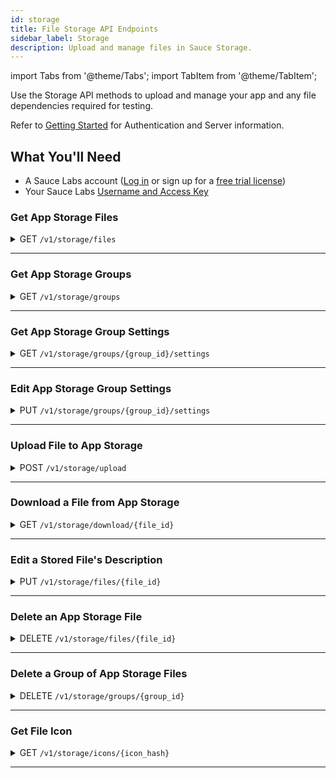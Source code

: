 ```yaml
---
id: storage
title: File Storage API Endpoints
sidebar_label: Storage
description: Upload and manage files in Sauce Storage.
---
```


import Tabs from '@theme/Tabs';
import TabItem from '@theme/TabItem';

Use the Storage API methods to upload and manage your app and any file dependencies required for testing.

Refer to [Getting Started](/dev/api) for Authentication and Server information.

## What You'll Need

- A Sauce Labs account ([Log in](https://accounts.saucelabs.com/am/XUI/#login/) or sign up for a [free trial license](https://saucelabs.com/sign-up))
- Your Sauce Labs [Username and Access Key](https://app.saucelabs.com/user-settings)

### Get App Storage Files

<details><summary><span className="api get">GET</span> <code>/v1/storage/files</code></summary>
<p/>

Returns the set of files that have been uploaded to Sauce Storage by the requestor.

#### Parameters

<table id="table-api">
  <tbody>
    <tr>
     <td><code>q</code></td>
     <td><p><small>| QUERY | OPTIONAL | STRING |</small></p><p>Any search term (such as app name, file name, description, build number or version) by which you want to filter results.</p></td>
    </tr>
  </tbody>
  <tbody>
    <tr>
     <td><code>name</code></td>
     <td><p><small>| QUERY | OPTIONAL | STRING |</small></p><p>The file name (case-insensitive) by which you want to search files.</p></td>
    </tr>
  </tbody>
  <tbody>
    <tr>
     <td><code>kind</code></td>
     <td><p><small>| QUERY | OPTIONAL | ARRAY of STRINGS |</small></p><p>The app type associated with the file, such as <code>android</code> or <code>ios</code>.</p></td>
    </tr>
  </tbody>
  <tbody>
    <tr>
     <td><code>file_id</code></td>
     <td><p><small>| QUERY | OPTIONAL | ARRAY of STRINGS |</small></p><p>One or more specific IDs of the files to return.</p></td>
    </tr>
  </tbody>
  <tbody>
    <tr>
     <td><code>sha256</code></td>
     <td><p><small>| QUERY | OPTIONAL | STRING |</small></p><p>SHA-256 hexadecimal (64 chars) hash of the file to look for.</p></td>
    </tr>
  </tbody>
  <tbody>
    <tr>
     <td><code>icon_repr</code></td>
     <td><p><small>| QUERY | OPTIONAL | STRING |</small></p><p>Available values are: <ul><li><code>base64</code></li><li><code>hash</code></li></ul>. The default value is <code>base64</code>. If set to <code>hash</code>, then only the <code>icon_hash</code> field will be populated in the file metadata, while the <code>icon</code> field will always be <code>null</code>. This helps to reduce the overall size of the JSON response significantly.</p></td>
    </tr>
  </tbody>
  <tbody>
    <tr>
     <td><code>team_id</code></td>
     <td><p><small>| QUERY | OPTIONAL | ARRAY of STRINGS |</small></p><p>One or more IDs of teams with which the files are shared.</p></td>
    </tr>
  </tbody>
  <tbody>
    <tr>
     <td><code>org_id</code></td>
     <td><p><small>| QUERY | OPTIONAL | ARRAY of STRINGS |</small></p><p>One or more IDs of organizations with which the files are shared.</p></td>
    </tr>
  </tbody>
  <tbody>
    <tr>
     <td><code>page</code></td>
     <td><p><small>| QUERY | OPTIONAL | INTEGER |</small></p><p>Return results beginning with a specific page. Default is <code>1</code>.</p></td>
    </tr>
  </tbody>
  <tbody>
    <tr>
     <td><code>per_page</code></td>
     <td><p><small>| QUERY | OPTIONAL | STRING |</small></p><p>The number of results (max. 100) to be shown per page.</p></td>
    </tr>
  </tbody>
</table>

<Tabs
groupId="dc-url"
defaultValue="us"
values={[
{label: 'United States', value: 'us'},
{label: 'Europe', value: 'eu'},
]}>

<TabItem value="us">

```jsx title="Sample Request"
curl -u "$SAUCE_USERNAME:$SAUCE_ACCESS_KEY" --location \
--request GET 'https://api.us-west-1.saucelabs.com/v1/storage/files' | json_pp
```

</TabItem>
<TabItem value="eu">

```jsx title="Sample Request"
curl -u "$SAUCE_USERNAME:$SAUCE_ACCESS_KEY" --location \
--request GET 'https://api.eu-central-1.saucelabs.com/v1/storage/files' | json_pp
```

</TabItem>
</Tabs>

#### Responses

<table id="table-api">
<tbody>
  <tr>
    <td><code>200</code></td>
    <td colSpan='2'>Success.</td>
  </tr>
</tbody>
</table>

```jsx title="Sample Response"
{
    "items": [
        {
            "id": "eac15989-311a-4dde-9e77-b695323de369",
            "owner": {
                "id": "13ef3c9f777549aba58c29d9af4dfcbf",
                "org_id": "d35a179b33394553ba0e35e0f22aabb3"
            },
            "name": "iOS-Simulator-MyRNDemoApp.1.3.0-162.zip",
            "upload_timestamp": 1652180523,
            "etag": "CLTu7Ynk1PcCEAE=",
            "kind": "ios",
            "group_id": 396353,
            "size": 6743553,
            "description": null,
            "metadata": {
                "identifier": "com.saucelabs.mydemoapp.rn",
                "name": "My Demo App",
                "version": "162",
                "is_test_runner": false,
                "icon": "...",
                "icon_hash": "...",
                "short_version": "1.3.0",
                "is_simulator": true,
                "min_os": "12.0",
                "target_os": "15.4",
                "test_runner_plugin_path": null,
                "device_family": [
                    "phone"
                ]
            },
            "access": {
                "team_ids": [
                    "a4cd325b896c4b2db5dc7c853fed31c4"
                ],
                "org_ids": []
            },
            "sha256": "a3925c6ece9e85695b3fba001560f8f59e4162cb511058c058bcbc2271429a6e"
        },
        {
            "id": "591d8591-f9eb-42b7-903c-bf1ae189a358",
            "owner": {
                "id": "13ef3c9f777549aba58c29d9af4dfcbf",
                "org_id": "d35a179b33394553ba0e35e0f22aabb3"
            },
            "name": "iOS-Simulator-MyRNDemoApp.1.3.0-162.zip",
            "upload_timestamp": 1652180522,
            "etag": "CLXq+ojk1PcCEAE=",
            "kind": "ios",
            "group_id": 396353,
            "size": 6743553,
            "description": null,
            "metadata": {
                "identifier": "com.saucelabs.mydemoapp.rn",
                "name": "My Demo App",
                "version": "162",
                "is_test_runner": false,
                "icon": "...",
                "icon_hash": "...",
                "short_version": "1.3.0",
                "is_simulator": true,
                "min_os": "12.0",
                "target_os": "15.4",
                "test_runner_plugin_path": null,
                "device_family": [
                    "phone"
                ]
            },
            "access": {
                "team_ids": [
                    "a4cd325b896c4b2db5dc7c853fed31c4"
                ],
                "org_ids": []
            },
            "sha256": "a3925c6ece9e85695b3fba001560f8f59e4162cb511058c058bcbc2271429a6e"
        },
        {
            "id": "61c5d1f1-7baa-4e1f-84fd-371da916cd26",
            "owner": {
                "id": "13ef3c9f777549aba58c29d9af4dfcbf",
                "org_id": "d35a179b33394553ba0e35e0f22aabb3"
            },
            "name": "iOS-Simulator-MyRNDemoApp.1.3.0-162.zip",
            "upload_timestamp": 1652180517,
            "etag": "CJ7jyYbk1PcCEAE=",
            "kind": "ios",
            "group_id": 396353,
            "size": 6743553,
            "description": null,
            "metadata": {
                "identifier": "com.saucelabs.mydemoapp.rn",
                "name": "My Demo App",
                "version": "162",
                "is_test_runner": false,
                "icon": "...",
                "icon_hash": "...",
                "short_version": "1.3.0",
                "is_simulator": true,
                "min_os": "12.0",
                "target_os": "15.4",
                "test_runner_plugin_path": null,
                "device_family": [
                    "phone"
                ]
            },
            "access": {
                "team_ids": [
                    "a4cd325b896c4b2db5dc7c853fed31c4"
                ],
                "org_ids": []
            },
            "sha256": "a3925c6ece9e85695b3fba001560f8f59e4162cb511058c058bcbc2271429a6e"
        }
    ],
    "links": {
        "prev": null,
        "next": null,
        "self": "?q=162&page=1&per_page=25"
    },
    "page": 1,
    "per_page": 25,
    "total_items": 3
}
```

</details>

---

### Get App Storage Groups

<details><summary><span className="api get">GET</span> <code>/v1/storage/groups</code></summary>
<p/>

Returns an array of groups (apps containing multiple files) currently in storage for the authenticated requestor.

#### Parameters

<table id="table-api">
  <tbody>
    <tr>
     <td><code>q</code></td>
     <td><p><small>| QUERY | OPTIONAL | STRING |</small></p><p>Any search term (such as build  number or file name) by which you want to filter results.</p></td>
    </tr>
  </tbody>
  <tbody>
    <tr>
     <td><code>kind</code></td>
     <td><p><small>| QUERY | OPTIONAL | STRING |</small></p><p>The app type associated with the group, such as <code>android</code> or <code>ios</code>.</p></td>
    </tr>
  </tbody>
  <tbody>
    <tr>
     <td><code>group_id</code></td>
     <td><p><small>| QUERY | OPTIONAL | ARRAY of STRINGS |</small></p><p>One or more specific IDs of the groups to return.</p></td>
    </tr>
  </tbody>
  <tbody>
    <tr>
     <td><code>icon_repr</code></td>
     <td><p><small>| QUERY | OPTIONAL | STRING |</small></p><p>Available values are: <ul><li><code>base64</code></li><li><code>hash</code></li>. The default value is <code>base64</code>. If set to <code>hash</code>, then only the <code>icon_hash</code> field will be populated in the file metadata, while the <code>icon</code> field will always be <code>null</code>. This helps to reduce the overall size of the JSON response significantly.</p></td>
    </tr>
  </tbody>
  <tbody>
    <tr>
     <td><code>page</code></td>
     <td><p><small>| QUERY | OPTIONAL | INTEGER |</small></p><p>Return results beginning with a specific page. Default is <code>1</code>.</p></td>
    </tr>
  </tbody>
  <tbody>
    <tr>
     <td><code>per_page</code></td>
     <td><p><small>| QUERY | OPTIONAL | STRING |</small></p><p>The number of results (max. 100) to be shown per page.</p></td>
    </tr>
  </tbody>
</table>

<Tabs
groupId="dc-url"
defaultValue="us"
values={[
{label: 'United States', value: 'us'},
{label: 'Europe', value: 'eu'},
]}>

<TabItem value="us">

```jsx title="Sample Request"
curl -u "$SAUCE_USERNAME:$SAUCE_ACCESS_KEY" --location \
--request GET 'https://api.us-west-1.saucelabs.com/v1/storage/groups' | json_pp
```

</TabItem>
<TabItem value="eu">

```jsx title="Sample Request"
curl -u "$SAUCE_USERNAME:$SAUCE_ACCESS_KEY" --location \
--request GET 'https://api.eu-central-1.saucelabs.com/v1/storage/groups' | json_pp
```

</TabItem>
</Tabs>

#### Responses

<table id="table-api">
<tbody>
  <tr>
    <td><code>200</code></td>
    <td colSpan='2'>Success.</td>
  </tr>
</tbody>
<tbody>
  <tr>
    <td><code>404</code></td>
    <td colSpan='2'>Not found.</td>
  </tr>
</tbody>
</table>

```jsx title="Sample Response"
{
    "items": [
        {
            "id": 64612,
            "name": "com.saucelabs.SwagLabsMobileApp",
            "recent": {
                "id": "43732d5b-5275-4a79-a936-197e4b9cd2d4",
                "owner": {
                    "id": "e5be7513ba224f6f9463c209cb4c5d83",
                    "org_id": "bed0a8a559404117b3d10d3bfff4c8ab"
                },
                "name": "iOS.RealDevice.SauceLabs.Mobile.Sample.app.2.7.1.ipa",
                "upload_timestamp": 1618522437,
                "etag": "184d1c399251e8849edcb0adfc079571",
                "kind": "ios",
                "group_id": 64612,
                "description": null,
                "metadata": {
                    "identifier": "com.saucelabs.SwagLabsMobileApp",
                    "name": "SwagLabsMobileApp",
                    "version": "12",
                    "is_test_runner": false,
                    "icon": "...",
                    "icon_hash": "...",
                    "short_version": "2.7.1",
                    "is_simulator": false,
                    "min_os": "10.0",
                    "target_os": "14.2",
                    "test_runner_plugin_path": null
                }
            },
            "access": {
                "team_ids": [
                    "80d69d16ebdb4c018cc9d81ea911761a"
                ],
                "org_ids": []
            },
            "count": 1,
            "access": {...},
            "settings": {
                "proxy": {
                    "host": "",
                    "port": 0
                },
                "proxy_enabled": false,
                "lang": "en_GB",
                "orientation": null,
                "resigning_enabled": true,
                "resigning": {
                    "image_injection": true,
                    "group_directory": false,
                    "biometrics": true,
                    "sys_alerts_delay": false
                }
            }
        }
    ],
    "links": {...},
    "page": 1,
    "per_page": 25,
    "total_items": 1
}
```

</details>

---

### Get App Storage Group Settings

<details><summary><span className="api get">GET</span> <code>/v1/storage/groups/&#123;group_id&#125;/settings</code></summary>
<p/>

Returns the settings of an app group with the given ID.

#### Parameters

<table id="table-api">
  <tbody>
    <tr>
     <td><code>group_id</code></td>
     <td><p><small>| PATH | REQUIRED | INTEGER |</small></p><p>The unique identifier of the app group. You can look up group IDs using the <a href="#get-app-storage-groups">Get App Storage Groups</a> endpoint.</p></td>
    </tr>
  </tbody>

</table>

<Tabs
groupId="dc-url"
defaultValue="us"
values={[
{label: 'United States', value: 'us'},
{label: 'Europe', value: 'eu'},
]}>

<TabItem value="us">

```jsx title="Sample Request"
curl -u "$SAUCE_USERNAME:$SAUCE_ACCESS_KEY" \
--request GET 'https://api.us-west-1.saucelabs.com/v1/storage/groups/2175303/settings' | json_pp
```

</TabItem>
<TabItem value="eu">

```jsx title="Sample Request"
curl -u "$SAUCE_USERNAME:$SAUCE_ACCESS_KEY" \
--request GET 'https://api.eu-central-1.saucelabs.com/v1/storage/groups/2175303/settings' | json_pp
```

</TabItem>
</Tabs>

#### Responses

<table id="table-api">
<tbody>
  <tr>
    <td><code>200</code></td>
    <td colSpan='2'>Success.</td>
  </tr>
</tbody>
<tbody>
  <tr>
    <td><code>404</code></td>
    <td colSpan='2'>Not found.</td>
  </tr>
</tbody>
</table>

```jsx title="Sample Response"
{
    "settings": {
        "proxy": {
            "host": "",
            "port": 0
        },
        "audio_capture": false,
        "proxy_enabled": false,
        "lang": "en_GB",
        "orientation": null,
        "resigning_enabled": true,
        "resigning": {
            "image_injection": true,
            "group_directory": false,
            "biometrics": false,
            "sys_alerts_delay": false,
            "network_capture": false
        }
    },
    "kind": "ios",
    "identifier": "com.saucelabs.mydemoapp.ios"
}
```

</details>

---

### Edit App Storage Group Settings

<details><summary><span className="api put">PUT</span> <code>/v1/storage/groups/&#123;group_id&#125;/settings</code></summary>
<p/>

Adds or updates the settings of an app group with the given ID.

#### Parameters

<table id="table-api">
  <tbody>
    <tr>
     <td><code>group_id</code></td>
     <td><p><small>| PATH | REQUIRED | INTEGER |</small></p><p>The unique identifier of the app group. You can look up group IDs using the <a href="#get-app-storage-groups">Get App Storage Groups</a> endpoint.</p></td>
    </tr>
  </tbody>
  <tbody>
    <tr>
     <td><code>json body</code></td>
     <td><p><small>| BODY | REQUIRED | STRING |</small></p><p>The app group's settings. See the sample response below for the available settings.</p></td>
    </tr>
  </tbody>
</table>

<Tabs
groupId="dc-url"
defaultValue="us"
values={[
{label: 'United States', value: 'us'},
{label: 'Europe', value: 'eu'},
]}>

<TabItem value="us">

```jsx title="Sample Request"
curl -u "$SAUCE_USERNAME:$SAUCE_ACCESS_KEY" \
--request PUT 'https://api.us-west-1.saucelabs.com/v1/storage/groups/2175303/settings' \
--header 'Content-Type: application/json' \
--data-raw '{"settings":{"resigning":{"image_injection":false}}}'\
```

</TabItem>
<TabItem value="eu">

```jsx title="Sample Request"
curl -u "$SAUCE_USERNAME:$SAUCE_ACCESS_KEY" \
--request PUT 'https://api.eu-central-1.saucelabs.com/v1/storage/groups/2175303/settings' \
--header 'Content-Type: application/json' \
--data-raw '{"settings":{"resigning":{"image_injection":false}}}'\
```

</TabItem>
</Tabs>

#### Responses

<table id="table-api">
<tbody>
  <tr>
    <td><code>201</code></td>
    <td colSpan='2'>Created.</td>
  </tr>
</tbody>
<tbody>
  <tr>
    <td><code>400</code></td>
    <td colSpan='2'>The provided group identifier is not a valid one or the provided settings object is invalid.</td>
  </tr>
</tbody>
<tbody>
  <tr>
    <td><code>401</code></td>
    <td colSpan='2'>Authorization failed.</td>
  </tr>
</tbody>
<tbody>
  <tr>
    <td><code>403</code></td>
    <td colSpan='2'>The current user does not have enough permissions to change the group.</td>
  </tr>
</tbody>
<tbody>
  <tr>
    <td><code>404</code></td>
    <td colSpan='2'>The group does not exist or is not accessible.</td>
  </tr>
</tbody>
<tbody>
  <tr>
    <td><code>406</code></td>
    <td colSpan='2'>The settings cannot be set for the given group type.</td>
  </tr>
</tbody>
</table>

```jsx title="Sample Response"
{
    "settings": {
        "proxy": {
            "host": "",
            "port": 0
        },
        "audio_capture": false,
        "proxy_enabled": false,
        "lang": "en_GB",
        "orientation": null,
        "resigning_enabled": true,
        "resigning": {
            "image_injection": true,
            "group_directory": false,
            "biometrics": false,
            "sys_alerts_delay": false,
            "network_capture": false
        }
    },
    "kind": "ios",
    "identifier": "com.saucelabs.mydemoapp.ios"
}
```

</details>

---

### Upload File to App Storage

<details><summary><span className="api post">POST</span> <code>/v1/storage/upload</code></summary>
<p/>

Uploads an app file to Sauce Storage for the purpose of mobile app testing and returns a unique file ID assigned to the app. Sauce Storage supports app files in \*.apk, \*.aab, \*.ipa, or \*.zip format, up to 4GB.

#### Parameters

<table id="table-api">
  <tbody>
    <tr>
     <td><code>payload</code></td>
     <td><p><small>| FORM-FILE | REQUIRED | STRING |</small></p><p>The path to the file you want to upload.</p></td>
    </tr>
  </tbody>
  <tbody>
    <tr>
     <td><code>name</code></td>
     <td><p><small>| FORM-TEXT | REQUIRED | STRING |</small></p><p>The portion of the payload value that is the actual file name (including the type extension).</p></td>
    </tr>
  </tbody>
  <tbody>
    <tr>
     <td><code>description</code></td>
     <td><p><small>| FORM-TEXT | OPTIONAL | STRING |</small></p><p>A description to distinguish your app.</p></td>
    </tr>
  </tbody>
</table>

<Tabs
groupId="dc-url"
defaultValue="us"
values={[
{label: 'United States', value: 'us'},
{label: 'Europe', value: 'eu'},
]}>

<TabItem value="us">

```jsx title="Sample Request"
curl -u "$SAUCE_USERNAME:$SAUCE_ACCESS_KEY" --location \
--request POST 'https://api.us-west-1.saucelabs.com/v1/storage/upload' \
--form 'payload=@"g16K4P8IX/iOS.RealDevice.SauceLabs.Mobile.Sample.app.2.7.1.ipa"' \
--form 'name="iOS.RealDevice.SauceLabs.Mobile.Sample.app.2.7.1.ipa"' \
--form 'description="iOS Test App v3"'
```

</TabItem>
<TabItem value="eu">

```jsx title="Sample Request"
curl -u "$SAUCE_USERNAME:$SAUCE_ACCESS_KEY" --location \
--request POST 'https://api.eu-central-1.saucelabs.com/v1/storage/upload' \
--form 'payload=@"g16K4P8IX/iOS.RealDevice.SauceLabs.Mobile.Sample.app.2.7.1.ipa"' \
--form 'name="iOS.RealDevice.SauceLabs.Mobile.Sample.app.2.7.1.ipa"' \
--form 'description="iOS Test App v3"'
```

</TabItem>
</Tabs>

#### Responses

<table id="table-api">
<tbody>
  <tr>
    <td><code>201</code></td>
    <td colSpan='2'>Created.</td>
  </tr>
</tbody>
<tbody>
  <tr>
    <td><code>400</code></td>
    <td colSpan='2'>Bad Request.</td>
  </tr>
</tbody>
<tbody>
  <tr>
    <td><code>404</code></td>
    <td colSpan='2'>Not found.</td>
  </tr>
</tbody>
</table>

```jsx title="Sample Response"
{
    "item": {
        "id": "7a154f05-835f-469a-93cf-880647d3a8ab",
        "owner": {
            "id": "******",
            "org_id": "******"
        },
        "name": "iOS.RealDevice.SauceLabs.Mobile.Sample.app.2.7.1.ipa",
        "upload_timestamp": 1619035533,
        "etag": "184d1c399251e8849edcb0adfc079571",
        "kind": "ios",
        "group_id": 64612,
        "description": null,
        "metadata": {
            "identifier": "com.saucelabs.SwagLabsMobileApp",
            "name": "SwagLabsMobileApp",
            "version": "12",
            "is_test_runner": false,
            "icon": "...",
            "icon_hash": "...",
            "short_version": "2.7.1",
            "is_simulator": false,
            "min_os": "10.0",
            "target_os": "14.2",
            "test_runner_plugin_path": null
        },
        "access": {...}
    }
}
```

</details>

---

### Download a File from App Storage

<details><summary><span className="api get">GET</span> <code>/v1/storage/download/&#123;file_id&#125;</code></summary>
<p/>

Returns an app file from Sauce Storage as a payload object in the response.

#### Parameters

<table id="table-api">
  <tbody>
    <tr>
     <td><code>file_id</code></td>
     <td><p><small>| PATH | REQUIRED | STRING |</small></p><p>The Sauce Labs identifier of the stored file. You can look up file IDs using the <a href="#get-app-storage-files">Get App Storage Files</a> endpoint.</p></td>
    </tr>
  </tbody>
</table>

<Tabs
groupId="dc-url"
defaultValue="us"
values={[
{label: 'United States', value: 'us'},
{label: 'Europe', value: 'eu'},
]}>

<TabItem value="us">

```jsx title="Sample Request"
curl -u "$SAUCE_USERNAME:$SAUCE_ACCESS_KEY" --location \
--request GET 'https://api.us-west-1.saucelabs.com/v1/storage/download/43732d5b-5275-4a79-a936-197e4b9cd2d4' --output SwagLabsMobileApp.ipa
```

</TabItem>
<TabItem value="eu">

```jsx title="Sample Request"
curl -u "$SAUCE_USERNAME:$SAUCE_ACCESS_KEY" --location \
--request GET 'https://api.eu-central-1.saucelabs.com/v1/storage/download/43732d5b-5275-4a79-a936-197e4b9cd2d4' --output SwagLabsMobileApp.ipa
```

</TabItem>
</Tabs>

#### Responses

<table id="table-api">
<tbody>
  <tr>
    <td><code>200</code></td>
    <td colSpan='2'>Success.</td>
  </tr>
</tbody>
<tbody>
  <tr>
    <td><code>404</code></td>
    <td colSpan='2'>Not found.</td>
  </tr>
</tbody>
</table>

```jsx title="Sample Response"
PK
�����(BwQ��������������Payload/UX��a�_�a�_��PK
�����*BwQ��������������Payload/SwagLabsMobileApp.app/UX��a�_�b�_��PK
�����(BwQ������������-��Payload/SwagLabsMobileApp.app/_CodeSignature/UX��a�_�a�_��PK���*BwQ������������:��Payload/SwagLabsMobileApp.app/_CodeSignature/CodeResourcesUX��a�_�a�_���}i��H����_QS�3#ؼ$�Zt��x��(R�$�m�oR"���+�]6%R.WX,��+���$3##"#����,����MT���~���;���߾�5�����/�7J"��LW�Q�~'�ā#������2���Ҩ���j�=d��}����ö-�'�����֧O}t���@��ҫ����������1̏����n�����k�
...
```

</details>

---

### Edit a Stored File's Description

<details><summary><span className="api put">PUT</span> <code>/v1/storage/files/&#123;file_id&#125;</code></summary>
<p/>

Adds or updates the `description` attribute of the specified file.

#### Parameters

<table id="table-api">
  <tbody>
    <tr>
     <td><code>file_id</code></td>
     <td><p><small>| PATH | REQUIRED | STRING |</small></p><p>The Sauce Labs identifier of the stored file. You can look up file IDs using the <a href="#get-app-storage-files">Get App Storage Files</a> endpoint.</p></td>
    </tr>
  </tbody>
  <tbody>
    <tr>
     <td><code>description</code></td>
     <td><p><small>| BODY | REQUIRED | STRING |</small></p><p>A description to more clearly distinguish the stored file within the Sauce Labs system.</p></td>
    </tr>
  </tbody>
</table>

<Tabs
groupId="dc-url"
defaultValue="us"
values={[
{label: 'United States', value: 'us'},
{label: 'Europe', value: 'eu'},
]}>

<TabItem value="us">

```jsx title="Sample Request"
curl -u "$SAUCE_USERNAME:$SAUCE_ACCESS_KEY" --location \
--request PUT 'https://api.us-west-1.saucelabs.com/v1/storage/files/43732d5b-5275-4a79-a936-197e4b9cd2d4' \
--header 'Content-Type: text/html' \
--data-raw '{
    "item": {
        "description": "Sauce Docs iOS Test App"
    }
}'\
```

</TabItem>
<TabItem value="eu">

```jsx title="Sample Request"
curl -u "$SAUCE_USERNAME:$SAUCE_ACCESS_KEY" --location \
--request PUT 'https://api.eu-central-1.saucelabs.com/v1/storage/files/43732d5b-5275-4a79-a936-197e4b9cd2d4' \
--header 'Content-Type: text/html' \
--data-raw '{
    "item": {
        "description": "Sauce Docs iOS Test App"
    }
}'\
```

</TabItem>
</Tabs>

#### Responses

<table id="table-api">
<tbody>
  <tr>
    <td><code>200</code></td>
    <td colSpan='2'>Success.</td>
  </tr>
</tbody>
<tbody>
  <tr>
    <td><code>400</code></td>
    <td colSpan='2'>Bad Request.</td>
  </tr>
</tbody>
<tbody>
  <tr>
    <td><code>404</code></td>
    <td colSpan='2'>Not found.</td>
  </tr>
</tbody>
</table>

```jsx title="Sample Response" {13}
{
    "item": {
        "id": "43732d5b-5275-4a79-a936-197e4b9cd2d4",
        "owner": {
            "id": "e5be7513ba224f6f9463c209cb4c5d83",
            "org_id": "bed0a8a559404117b3d10d3bfff4c8ab"
        },
        "name": "iOS.RealDevice.SauceLabs.Mobile.Sample.app.2.7.1.ipa",
        "upload_timestamp": 1618522437,
        "etag": "184d1c399251e8849edcb0adfc079571",
        "kind": "ios",
        "group_id": 64612,
        "description": "Sauce Docs iOS Test App",
        "metadata": {
            "identifier": "com.saucelabs.SwagLabsMobileApp",
            "name": "SwagLabsMobileApp",
            "version": "12",
            "is_test_runner": false,
            "icon": "...",
            "icon_hash": "...",
            "short_version": "2.7.1",
            "is_simulator": false,
            "min_os": "10.0",
            "target_os": "14.2",
            "test_runner_plugin_path": null
        },
        "access": {...}
    },
    "changed": true
}
```

</details>

---

### Delete an App Storage File

<details><summary><span className="api delete">DELETE</span> <code>/v1/storage/files/&#123;file_id&#125;</code></summary>
<p/>

Deletes the specified file from Sauce Storage.

#### Parameters

<table id="table-api">
  <tbody>
    <tr>
     <td><code>file_id</code></td>
     <td><p><small>| PATH | REQUIRED | STRING |</small></p><p>The Sauce Labs identifier of the stored file. You can look up file IDs using the <a href="#get-app-storage-files">Get App Storage Files</a> endpoint.</p></td>
    </tr>
  </tbody>
</table>

<Tabs
groupId="dc-url"
defaultValue="us"
values={[
{label: 'United States', value: 'us'},
{label: 'Europe', value: 'eu'},
]}>

<TabItem value="us">

```jsx title="Sample Request"
curl -u "$SAUCE_USERNAME:$SAUCE_ACCESS_KEY" --location \
--request DELETE 'https://api.us-west-1.saucelabs.com/v1/storage/files/43732d5b-5275-4a79-a936-197e4b9cd2d4' | json_pp
```

</TabItem>
<TabItem value="eu">

```jsx title="Sample Request"
curl -u "$SAUCE_USERNAME:$SAUCE_ACCESS_KEY" --location \
--request DELETE 'https://api.eu-central-1.saucelabs.com/v1/storage/files/43732d5b-5275-4a79-a936-197e4b9cd2d4' | json_pp
```

</TabItem>
</Tabs>

#### Responses

<table id="table-api">
<tbody>
  <tr>
    <td><code>200</code></td>
    <td colSpan='2'>Success.</td>
  </tr>
</tbody>
<tbody>
  <tr>
    <td><code>404</code></td>
    <td colSpan='2'>Not found.</td>
  </tr>
</tbody>
</table>

```jsx title="Sample Response"
{
    "item": {
        "id": "43732d5b-5275-4a79-a936-197e4b9cd2d4",
        "owner": {
            "id": "e5be7513ba224f6f9463c209cb4c5d83",
            "org_id": "bed0a8a559404117b3d10d3bfff4c8ab"
        },
        "name": "iOS.RealDevice.SauceLabs.Mobile.Sample.app.2.7.1.ipa",
        "upload_timestamp": 1618522437,
        "etag": "184d1c399251e8849edcb0adfc079571",
        "kind": "ios",
        "group_id": 64612,
        "description": "Sauce Docs iOS Test App",
        "metadata": {
            "identifier": "com.saucelabs.SwagLabsMobileApp",
            "name": "SwagLabsMobileApp",
            "version": "12",
            "is_test_runner": false,
            "icon": "...",
            "icon_hash": "...",
            "short_version": "2.7.1",
            "is_simulator": false,
            "min_os": "10.0",
            "target_os": "14.2",
            "test_runner_plugin_path": null
        },
        "access": {...}
    }
}
```

</details>

---

### Delete a Group of App Storage Files

<details><summary><span className="api delete">DELETE</span> <code>/v1/storage/groups/&#123;group_id&#125;</code></summary>
<p/>

Deletes the specified group of files from Sauce Storage.

#### Parameters

<table id="table-api">
  <tbody>
    <tr>
     <td><code>group_id</code></td>
     <td><p><small>| PATH | REQUIRED | STRING |</small></p><p>The Sauce Labs identifier of the group of files. You can look up file IDs using the <a href="#get-app-storage-groups">Get App Storage Groups</a> endpoint.</p></td>
    </tr>
  </tbody>
</table>

<Tabs
groupId="dc-url"
defaultValue="us"
values={[
{label: 'United States', value: 'us'},
{label: 'Europe', value: 'eu'},
]}>

<TabItem value="us">

```jsx title="Sample Request"
curl -u "$SAUCE_USERNAME:$SAUCE_ACCESS_KEY" --location \
--request DELETE 'https://api.us-west-1.saucelabs.com/v1/storage/groups/64612' | json_pp
```

</TabItem>
<TabItem value="eu">

```jsx title="Sample Request"
curl -u "$SAUCE_USERNAME:$SAUCE_ACCESS_KEY" --location \
--request DELETE 'https://api.eu-central-1.saucelabs.com/v1/storage/groups/64612' | json_pp
```

</TabItem>
</Tabs>

#### Responses

<table id="table-api">
<tbody>
  <tr>
    <td><code>200</code></td>
    <td colSpan='2'>Success.</td>
  </tr>
</tbody>
</table>

```jsx title="Sample Response"
{
    "code": 404,
    "title": "NotFound",
    "detail": "The group identified by \"64612\" does not exist or is not accessible (Request ID: nancy.swee__delete_group__35803e43)"
}
```

</details>

---

### Get File Icon

<details><summary><span className="api get">GET</span> <code>/v1/storage/icons/&#123;icon_hash&#125;</code></summary>
<p/>

Returns the actual payload for the given icon hash. All icons are stored in .png format. This endpoint supports caching.

<table id="table-api">
  <tbody>
    <tr>
     <td><code>icon_hash</code></td>
     <td><p><small>| PATH | REQUIRED | STRING |</small></p><p>Hash string of the particular icon. You can look up icon hashes using the <a href="#get-app-storage-files">Get App Storage Files</a> endpoint.</p></td>
    </tr>
  </tbody>
</table>

<Tabs
groupId="dc-url"
defaultValue="us"
values={[
{label: 'United States', value: 'us'},
{label: 'Europe', value: 'eu'},
]}>

<TabItem value="us">

```jsx title="Sample Request"
curl -u "$SAUCE_USERNAME:$SAUCE_ACCESS_KEY" --location \
--request GET 'https://api.us-west-1.saucelabs.com/v1/icons/<icon_hash>' --output icon.png
```

</TabItem>
<TabItem value="eu">

```jsx title="Sample Request"
curl -u "$SAUCE_USERNAME:$SAUCE_ACCESS_KEY" --location \
--request GET 'https://api.eu-central-1.saucelabs.com/v1/icons/<icon_hash>' --output icon.png
```

</TabItem>
</Tabs>

#### Responses

<table id="table-api">
<tbody>
  <tr>
    <td><code>200</code></td>
    <td colSpan='2'>Success.</td>
  </tr>
</tbody>
<tbody>
  <tr>
    <td><code>404</code></td>
    <td colSpan='2'>Not found.</td>
  </tr>
</tbody>
</table>

</details>

---
